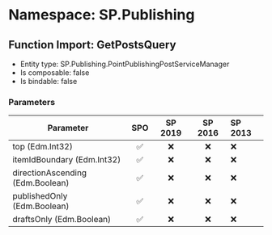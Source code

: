 # Namespace: SP.Publishing

## Function Import: GetPostsQuery

- Entity type: SP.Publishing.PointPublishingPostServiceManager
- Is composable: false
- Is bindable: false

### Parameters

Parameter | SPO | SP 2019 | SP 2016 | SP 2013
----------|:---:|:-------:|:-------:|:-------
top (Edm.Int32) | ✅ | ❌ | ❌ | ❌
itemIdBoundary (Edm.Int32) | ✅ | ❌ | ❌ | ❌
directionAscending (Edm.Boolean) | ✅ | ❌ | ❌ | ❌
publishedOnly (Edm.Boolean) | ✅ | ❌ | ❌ | ❌
draftsOnly (Edm.Boolean) | ✅ | ❌ | ❌ | ❌

